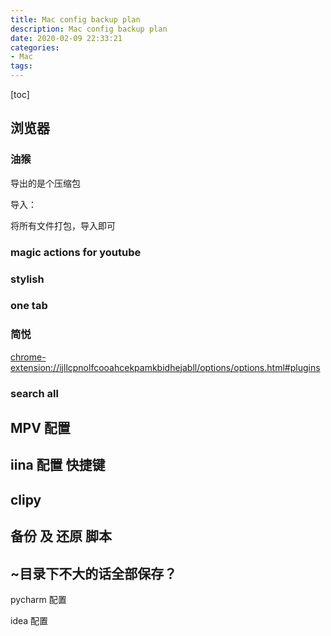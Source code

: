 ```yaml
---
title: Mac config backup plan
description: Mac config backup plan
date: 2020-02-09 22:33:21
categories:
- Mac
tags:
---
```


[toc]

<!--more-->

## 浏览器

### 油猴

导出的是个压缩包

导入：

将所有文件打包，导入即可

### magic actions for youtube

### stylish

### one tab

### 简悦

[chrome-extension://ijllcpnolfcooahcekpamkbidhejabll/options/options.html#plugins](chrome-extension://ijllcpnolfcooahcekpamkbidhejabll/options/options.html#plugins)

### search all

## MPV 配置



## iina 配置 快捷键

## clipy

## 备份 及 还原 脚本

## ~目录下不大的话全部保存？

pycharm 配置

idea 配置
